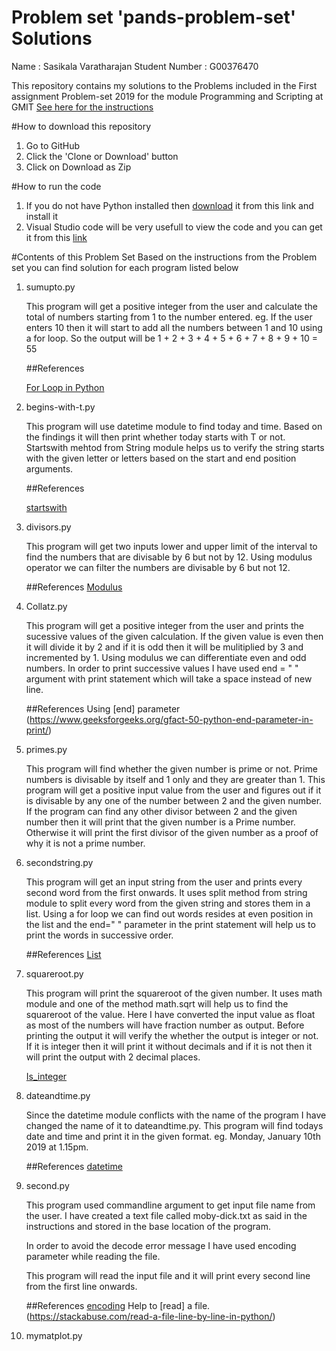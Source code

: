 # Problem set 'pands-problem-set' Solutions

Name : Sasikala Varatharajan 
Student Number : G00376470

This repository contains my solutions to the Problems included in the First assignment Problem-set 2019 for the module Programming and Scripting at GMIT
[See here for the instructions](https://web.microsoftstream.com/video/2d4fec98-175e-4a12-a07e-bd096f40fc3c)

#How to download this repository
1. Go to GitHub
2. Click the 'Clone or Download' button
3. Click on Download as Zip

#How to run the code
1. If you do not have Python installed then [download](https://www.anaconda.com/distribution/) it from this link and install it
2. Visual Studio code will be very usefull to view the code and you can get it from this [link](https://code.visualstudio.com/)

#Contents of this Problem Set
Based on the instructions from the Problem set you can find solution for each program listed below

1. sumupto.py

    This program will get a positive integer from the user and calculate the total of numbers starting from 1 to the number entered. 
    eg. If the user enters 10 then it will start to add all the numbers between 1 and 10 using a for loop.
    So the output will be 1 + 2 + 3 + 4 + 5 + 6 + 7 + 8 + 9 + 10 = 55
    
    ##References

    [For Loop in Python](https://docs.python.org/3/tutorial/controlflow.html)

2. begins-with-t.py

    This program will use datetime module to find today and time. Based on the findings it will then print whether today starts with T or not.
    Startswith mehtod from String module helps us to verify the string starts with the given letter or letters based on the start and end position arguments.

    ##References

    [startswith](https://docs.python.org/3/library/stdtypes.html?highlight=startswith#str.startswith)

3. divisors.py
    
    This program will get two inputs lower and upper limit of the interval to find the numbers that are divisable by 6 but not by 12.
    Using modulus operator we can filter the numbers are divisable by 6 but not 12.

    ##References
    [Modulus](https://www.programiz.com/python-programming/operators)

4. Collatz.py

    This program will get a positive integer from the user and prints the sucessive values of the given calculation. If the given value is even then it will divide it by 2 and if it is odd then it will be mulitiplied by 3 and incremented by 1.
    Using modulus we can differentiate even and odd numbers. In order to print successive values I have used end = " " argument with print statement which will take a space instead of new line.

    ##References
    Using [end] parameter (https://www.geeksforgeeks.org/gfact-50-python-end-parameter-in-print/) 

5. primes.py

    This program will find whether the given number is prime or not.
    Prime numbers is divisable by itself and 1 only and they are greater than 1. This program will get a positive input value from the user and figures out if it is divisable by any one of the number between 2 and the given number. If the program can find any other divisor between 2 and the given number then it will print that the given number is a Prime number. Otherwise it will print the first divisor of the given number as a proof of why it is not a prime number.

6. secondstring.py

    This program will get an input string from the user and prints every second word from the first onwards.
    It uses split method from string module to split every word from the given string and stores them in a list. Using a for loop we can find out words resides at even position in the list and the end=" " parameter in the print statement will help us to print the words in successive order.

    ##References
    [List](https://www.tutorialspoint.com/python/python_lists.htm)

7. squareroot.py

    This program will print the squareroot of the given number. It uses math module and one of the method math.sqrt will help us to find the squareroot of the value. 
    Here I have converted the input value as float as most of the numbers will have fraction number as output. Before printing the output it will verify the whether the output is integer or not. If it is integer then it will print it without decimals and if it is not then it will print the output with 2 decimal places.

    [Is_integer](https://stackoverflow.com/questions/3501382/checking-whether-a-variable-is-an-integer-or-not)

8. dateandtime.py

    Since the datetime module conflicts with the name of the program I have changed the name of it to dateandtime.py. This program will find todays date and time and print it in the given format. eg. Monday, January 10th 2019 at 1.15pm.

    ##References
    [datetime](https://www.programiz.com/python-programming/datetime)

9. second.py

    This program used commandline argument to get input file name from the user. I have created a text file called moby-dick.txt as said in the instructions and stored in the base location of the program.

    In order to avoid the decode error message I have used encoding parameter while reading the file. 

    This program will read the input file and it will print every second line from the first line onwards.

    ##References
    [encoding](https://stackoverflow.com/questions/30750843/python-3-unicodedecodeerror-charmap-codec-cant-decode-byte-0x9d?noredirect=1)
    Help to [read] a file. (https://stackabuse.com/read-a-file-line-by-line-in-python/)

10. mymatplot.py
